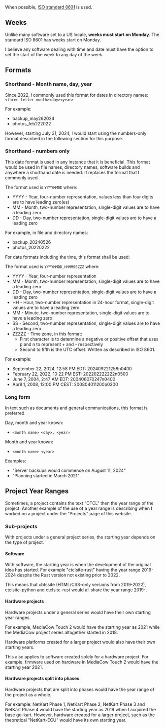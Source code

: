 When possible, [ISO standard 8601](https://www.iso.org/iso-8601-date-and-time-format.html) is used.

## Weeks
Unlike many software set to a US locale, **weeks must start on Monday**. The standard ISO 8601 has weeks start on Monday.

I believe any software dealing with time and date must have the option to set the start of the week to any day of the week. 

## Formats

### Shorthand - Month name, day, year
Since 2022, I commonly used this format for dates in directory names: `<three letter month><day><year>`

For example:
- backup_may262024
- photos_feb222022

However, starting July 31, 2024, I would start using the numbers-only format described in the following section for this purpose.

### Shorthand - numbers only
This date format is used in any instance that it is beneficial. This format would be used in file names, directory names, software builds and anywhere a shorthand date is needed. It replaces the format that I commonly used.

The format used is `YYYYMMDD` where:
- YYYY - Year, four-number representation, values less than four digits are to have leading zero(es)
- MM - Month, two-number representation, single-digit values are to have a leading zero
- DD - Day, two-number representation, single-digit values are to have a leading zero

For example, in file and directory names:
- backup_20240526
- photos_20220222

For date formats including the time, this format shall be used:

The format used is `YYYYMMDD_HHMMSSZZZ` where:
- YYYY - Year, four-number representation
- MM - Month, two-number representation, single-digit values are to have a leading zero
- DD - Day, two-number representation, single-digit values are to have a leading zero
- HH - Hour, two-number representation in 24-hour format, single-digit values are to have a leading zero
- MM - Minute, two-number representation, single-digit values are to have a leading zero
- SS - Second, two-number representation, single-digit values are to have a leading zero
- ZZZZZ - Time zone, in this format:
  - First character is to determine a negative or positive offset that uses p and n to represent + and - respectively
  - Second to fifth is the UTC offset. Written as described in ISO 8601.

For example:
- September 22, 2024, 12:58 PM EDT: 202409221258n0400
- February 22, 2022, 10:22 PM EST: 202202222222n0500
- June 7, 2004, 2:47 AM EDT: 200406070247n0400
- April 1, 2008, 12:00 PM CEST: 200804011200p0200

### Long form
In text such as documents and general communications, this format is preferred:

Day, month and year known:
- `<month name> <day>, <year>`

Month and year known:
- `<month name> <year>`

Examples:
- "Server backups would commence on August 11, 2024"
- "Planning started in March 2021"

## Project Year Ranges
Sometimes, a project contains the text "CTCL" then the year range of the project. Another example of the use of a year range is describing when I worked on a project under the "Projects" page of this website.

### Sub-projects
With projects under a general project series, the starting year depends on the type of project.

#### Software
With software, the starting year is when the development of the original idea has started. For example "ctclsite-rust" having the year range 2019-2024 despite the Rust version not existing prior to 2022. 

This means that cbtssite (HTML/CSS-only versions from 2019-2022), ctclsite-python and ctclsite-rust would all share the year range 2019-<present year>.

#### Hardware projects
Hardware projects under a general series would have their own starting year ranges.

For example, MediaCow Touch 2 would have the starting year as 2021 while the MediaCow project series altogether started in 2018.

Hardware platforms created for a larger project would also have their own starting years.

This also applies to software created solely for a hardware project. For example, firmware used on hardware in MediaCow Touch 2 would have the starting year 2021.

#### Hardware projects split into phases
Hardware projects that are split into phases would have the year range of the project as a whole. 

For example: NetKart Phase 1, NetKart Phase 2, NetKart Phase 3 and NetKart Phase 4 would have the starting year as 2019 when I acquired the base go-kart. However, hardware created for a larger project, such as the theoretical "NetKart-ECU" would have its own starting year. 